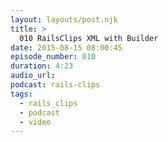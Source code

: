 ```yaml
---
layout: layouts/post.njk
title: >
  010 RailsClips XML with Builder
date: 2015-08-15 08:00:45
episode_number: 010
duration: 4:23
audio_url:
podcast: rails-clips
tags:
  - rails_clips
  - podcast
  - video
---
```

